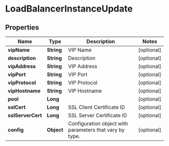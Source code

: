 

# LoadBalancerInstanceUpdate

## Properties

Name | Type | Description | Notes
------------ | ------------- | ------------- | -------------
**vipName** | **String** | VIP Name |  [optional]
**description** | **String** | Description |  [optional]
**vipAddress** | **String** | VIP Address |  [optional]
**vipPort** | **String** | VIP Port |  [optional]
**vipProtocol** | **String** | VIP Protocol |  [optional]
**vipHostname** | **String** | VIP Hostname |  [optional]
**pool** | **Long** |  |  [optional]
**sslCert** | **Long** | SSL Client Certificate ID |  [optional]
**sslServerCert** | **Long** | SSL Server Certificate ID |  [optional]
**config** | **Object** | Configuration object with parameters that vary by type. |  [optional]



